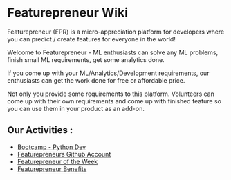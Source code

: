 # Featurepreneur Wiki

Featurepreneur (FPR) is a micro-appreciation platform for developers where you can predict / create features for everyone in the world!

Welcome to Featurepreneur - ML enthusiasts can solve any ML problems, finish small ML requirements, get some analytics done.

If you come up with your ML/Analytics/Development requirements, our enthusiasts can get the work done for free or affordable price.

Not only you provide some requirements to this platform. Volunteers can come up with their own requirements and come up with finished feature so you can use them in your product as an add-on.

## Our Activities :

  * [Bootcamp - Python Dev](bootcamp-python-dev.md)
  * [Featurepreneurs Github Account](featurepreneurs-github.md)
  * [Featurepreneur of the Week](fpr-of-the-week.md)
  * [Featurepreneur Benefits](fpr-benefits.md)
